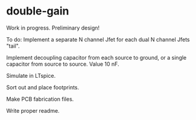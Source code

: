# double-gain
Work in progress.
Preliminary design!

To do:
Implement a separate N channel Jfet for each dual N channel Jfets "tail".

Implement decoupling capacitor from each source to ground, or a single capacitor from source to source.
Value 10 nF.

Simulate in LTspice.

Sort out and place footprints. 

Make PCB fabrication files.

Write proper readme.



